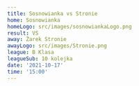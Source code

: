 ```yaml
---
title: Sosnowianka vs Stronie
home: Sosnowianka
homeLogo: src/images/sosnowiankaLogo.png
result: VS
away: Żarek Stronie
awayLogo: src/images/Stronie.png
league: B Klasa
leagueSub: 10 kolejka
date: '2021-10-17'
time: '15:00'
---
```

